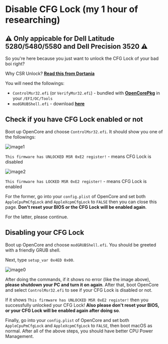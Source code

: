 # Disable CFG Lock (my 1 hour of researching)
## ⚠ Only appicable for Dell Latitude 5280/5480/5580 and Dell Precision 3520 ⚠

So you're here because you just want to unlock the CFG Lock of your bad boi right?

Why CSR Unlock? [**Read this from Dortania**](https://dortania.github.io/OpenCore-Post-Install/misc/msr-lock.html#what-is-cfg-lock)

You will need the followings:
* `ControlMsr32.efi` (or `VerifyMsr32.efi`) - bundled with [**OpenCorePkg**](https://github.com/acidanthera/OpenCorePkg) in your `/EFI/OC/Tools`
* `modGRUBShell.efi` - download [**here**](https://github.com/datasone/grub-mod-setup_var)

## Check if you have CFG Lock enabled or not
Boot up OpenCore and choose `ControlMsr32.efi`. It should show you one of the followings:

![image1](https://user-images.githubusercontent.com/73286927/134888903-edbfc222-0fcf-4aab-98bc-b1b4d3d58725.jpg)

`This firmware has UNLOCKED MSR 0xE2 register!` - means CFG Lock is disabled

![image2](https://user-images.githubusercontent.com/73286927/134888940-9dbc0031-0e49-4b0f-a93b-3e31a558e455.jpg)

`This firmware has LOCKED MSR 0xE2 register!` - means CFG Lock is enabled

For the former, go into your `config.plist` of OpenCore and set both `AppleCpuPmCfgLock` and `AppleXcpmCfgLock` to `FALSE` then you can close this page. **Don't reset your BIOS or the CFG Lock will be enabled again**.

For the latter, please continue.

## Disabling your CFG Lock
Boot up OpenCore and choose `modGRUBShell.efi`. You should be greeted with a friendly GRUB shell.

Next, type `setup_var 0x4ED 0x00`.

![image0](https://user-images.githubusercontent.com/73286927/134889253-9cf3f931-7c3a-4353-bf26-84c0cacb0bb7.jpg)

After doing the commands, if it shows no error (like the image above), **please shutdown your PC and turn it on again**. After that, boot OpenCore and select `ControlMsr32.efi` to see if your CFG Lock is disabled or not.

If it shows `This firmware has UNLOCKED MSR 0xE2 register!` then you successfully unlocked your CFG Lock! **Also please don't reset your BIOS, or your CFG Lock will be enabled again after doing so**.

Finally, go into your `config.plist` of OpenCore and set both `AppleCpuPmCfgLock` and `AppleXcpmCfgLock` to `FALSE`, then boot macOS as normal. After all of the above steps, you should have better CPU Power Management.
